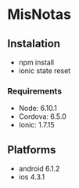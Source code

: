 # MisNotas

## Instalation

- npm install
- ionic state reset

### Requirements

- Node: 6.10.1
- Cordova: 6.5.0
- Ionic: 1.7.15

## Platforms

- android 6.1.2
- ios 4.3.1
